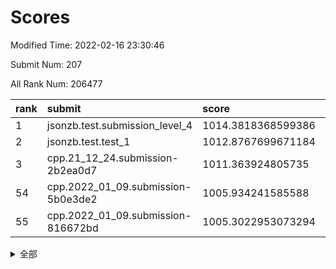 # Scores

Modified Time: 2022-02-16 23:30:46

Submit Num: 207

All Rank Num: 206477

| rank |               submit               |       score        |       sigma        | pk_num |
| :--- | :--------------------------------- | :----------------- | :----------------- | :----- |
| 1    | jsonzb.test.submission_level_4     | 1014.3818368599386 | 0.8375906639644075 | 3988   |
| 2    | jsonzb.test.test_1                 | 1012.8767699671184 | 0.8263385277047987 | 3991   |
| 3    | cpp.21_12_24.submission-2b2ea0d7   | 1011.363924805735  | 0.7773230183387756 | 3987   |
| 54   | cpp.2022_01_09.submission-5b0e3de2 | 1005.934241585588  | 0.740364628092168  | 3990   |
| 55   | cpp.2022_01_09.submission-816672bd | 1005.3022953073294 | 0.7206843305299018 | 3992   |


<details>
<summary>全部</summary>

| rank |                 submit                 |       score        |       sigma        | pk_num |
| :--- | :------------------------------------- | :----------------- | :----------------- | :----- |
| 1    | jsonzb.test.submission_level_4         | 1014.3818368599386 | 0.8375906639644075 | 3988   |
| 2    | jsonzb.test.test_1                     | 1012.8767699671184 | 0.8263385277047987 | 3991   |
| 3    | cpp.21_12_24.submission-2b2ea0d7       | 1011.363924805735  | 0.7773230183387756 | 3987   |
| 4    | gobigger.level_3.submission_level_3_49 | 1011.2459252874132 | 0.7742909823875158 | 3989   |
| 5    | gobigger.level_3.submission_level_3_19 | 1011.0189916032679 | 0.7706275731697559 | 3990   |
| 6    | gobigger.level_3.submission_level_3_8  | 1010.9267706812799 | 0.7897634636404306 | 3993   |
| 7    | gobigger.level_3.submission_level_3_45 | 1010.881857329848  | 0.7942584619458002 | 3989   |
| 8    | gobigger.level_3.submission_level_3_28 | 1010.8720544301079 | 0.7670677099406025 | 3986   |
| 9    | gobigger.level_3.submission_level_3_13 | 1010.8022622501378 | 0.7546779012602555 | 3989   |
| 10   | gobigger.level_3.submission_level_3_18 | 1010.6892757776537 | 0.767668659539532  | 3991   |
| 11   | gobigger.level_3.submission_level_3_21 | 1010.5224245548518 | 0.7420850801066727 | 3995   |
| 12   | gobigger.level_3.submission_level_3_46 | 1010.4721691033335 | 0.7827030710541537 | 3986   |
| 13   | gobigger.level_3.submission_level_3_16 | 1010.4697707621873 | 0.7649602466368302 | 3987   |
| 14   | gobigger.level_3.submission_level_3_42 | 1010.4119026421048 | 0.7503532402937753 | 3992   |
| 15   | gobigger.level_3.submission_level_3_20 | 1010.3379927232921 | 0.7565222916928043 | 3991   |
| 16   | gobigger.level_3.submission_level_3_34 | 1010.3311629539435 | 0.7633214790448215 | 3988   |
| 17   | gobigger.level_3.submission_level_3_40 | 1010.2959193542238 | 0.785705545216517  | 3993   |
| 18   | gobigger.level_3.submission_level_3_23 | 1010.2828104171844 | 0.7720570615317555 | 3991   |
| 19   | gobigger.level_3.submission_level_3_10 | 1010.2563707195947 | 0.7518717311215256 | 3990   |
| 20   | gobigger.level_3.submission_level_3_14 | 1010.2256541387706 | 0.7449204494634697 | 3995   |
| 21   | gobigger.level_3.submission_level_3_3  | 1010.1626816655861 | 0.762490522326221  | 3987   |
| 22   | gobigger.level_3.submission_level_3_43 | 1010.1301453363205 | 0.7609794905707841 | 3986   |
| 23   | gobigger.level_3.submission_level_3_15 | 1010.0263461986965 | 0.7598362041938156 | 3994   |
| 24   | gobigger.level_3.submission_level_3_30 | 1009.9911162847353 | 0.7381912297872486 | 3989   |
| 25   | gobigger.level_3.submission_level_3_26 | 1009.9215977893803 | 0.7712349957060012 | 3988   |
| 26   | gobigger.level_3.submission_level_3_29 | 1009.903338760886  | 0.7552145635509896 | 3989   |
| 27   | gobigger.level_3.submission_level_3_38 | 1009.8992849665757 | 0.7571432648302137 | 3987   |
| 28   | gobigger.level_3.submission_level_3_35 | 1009.8479463482435 | 0.7387035125043077 | 3991   |
| 29   | gobigger.level_3.submission_level_3_32 | 1009.8470877444661 | 0.7670064888227538 | 3990   |
| 30   | gobigger.level_3.submission_level_3_33 | 1009.8253438817777 | 0.7376178160247623 | 3987   |
| 31   | gobigger.level_3.submission_level_3_4  | 1009.7852658129578 | 0.7557250472604501 | 3995   |
| 32   | gobigger.level_3.submission_level_3_0  | 1009.7586828694523 | 0.7697133773804486 | 3993   |
| 33   | gobigger.level_3.submission_level_3_5  | 1009.6211673775213 | 0.7588381517718115 | 3997   |
| 34   | gobigger.level_3.submission_level_3_17 | 1009.6016935461827 | 0.7626430113801831 | 3993   |
| 35   | gobigger.level_3.submission_level_3_9  | 1009.4975528926985 | 0.7478314905115198 | 3990   |
| 36   | gobigger.level_3.submission_level_3_41 | 1009.4894335778525 | 0.7673349512697863 | 3995   |
| 37   | gobigger.level_3.submission_level_3_22 | 1009.4438700335792 | 0.7707917060279778 | 3992   |
| 38   | gobigger.level_3.submission_level_3_24 | 1009.404374890932  | 0.7866734524211018 | 3988   |
| 39   | gobigger.level_3.submission_level_3_48 | 1009.2297721307071 | 0.7658610944285804 | 3986   |
| 40   | gobigger.level_3.submission_level_3_2  | 1009.1992418390838 | 0.7435870427728675 | 3994   |
| 41   | gobigger.level_3.submission_level_3_1  | 1009.166875449091  | 0.7401701640375243 | 3994   |
| 42   | gobigger.level_3.submission_level_3_44 | 1009.162694346592  | 0.7397953603349995 | 3987   |
| 43   | gobigger.level_3.submission_level_3_25 | 1009.1551099477075 | 0.7536983054582996 | 3992   |
| 44   | gobigger.level_3.submission_level_3_6  | 1009.1232005670782 | 0.7480558695577944 | 3988   |
| 45   | gobigger.level_3.submission_level_3_31 | 1009.0182725750018 | 0.7545876906969243 | 3987   |
| 46   | gobigger.level_3.submission_level_3_11 | 1008.9198642684137 | 0.7359464674078645 | 3986   |
| 47   | gobigger.level_3.submission_level_3_7  | 1008.899695270521  | 0.7561105551474555 | 3991   |
| 48   | gobigger.level_3.submission_level_3_47 | 1008.8250074332904 | 0.7235413131256889 | 3986   |
| 49   | gobigger.level_3.submission_level_3_27 | 1008.7405162118765 | 0.767250869706048  | 3986   |
| 50   | gobigger.level_3.submission_level_3_37 | 1008.6943798605826 | 0.7401495902821963 | 3990   |
| 51   | gobigger.level_3.submission_level_3_36 | 1008.6502646809057 | 0.7430767725368937 | 3984   |
| 52   | gobigger.level_3.submission_level_3_39 | 1008.3611465028803 | 0.7583164100168482 | 3994   |
| 53   | gobigger.level_3.submission_level_3_12 | 1007.5854794133577 | 0.7444066755072196 | 3985   |
| 54   | cpp.2022_01_09.submission-5b0e3de2     | 1005.934241585588  | 0.740364628092168  | 3990   |
| 55   | cpp.2022_01_09.submission-816672bd     | 1005.3022953073294 | 0.7206843305299018 | 3992   |
| 56   | gobigger.level_1.submission_level_1_20 | 1004.9867730925591 | 0.740636079845257  | 3993   |
| 57   | gobigger.level_1.submission_level_1_37 | 1004.5610354631153 | 0.7151838162113487 | 3985   |
| 58   | gobigger.level_1.submission_level_1_47 | 1004.1407010841784 | 0.7122198805040779 | 3993   |
| 59   | gobigger.level_1.submission_level_1_38 | 1004.1210265369775 | 0.7106065906611545 | 3990   |
| 60   | gobigger.level_1.submission_level_1_12 | 1004.1099229917502 | 0.7160042576174396 | 3988   |
| 61   | gobigger.level_1.submission_level_1_27 | 1004.0473174048982 | 0.7116155775936326 | 3987   |
| 62   | gobigger.level_1.submission_level_1_32 | 1003.9976435403205 | 0.7164878578727663 | 3993   |
| 63   | gobigger.level_1.submission_level_1_13 | 1003.9877994004485 | 0.7158836614816676 | 3985   |
| 64   | gobigger.level_1.submission_level_1_45 | 1003.9685171500307 | 0.7123926529684439 | 3992   |
| 65   | gobigger.level_1.submission_level_1_24 | 1003.9070123640734 | 0.7174218376109556 | 3994   |
| 66   | gobigger.level_1.submission_level_1_30 | 1003.8798177347968 | 0.7164940683936233 | 3987   |
| 67   | gobigger.level_1.submission_level_1_5  | 1003.7842761312461 | 0.7387506133544623 | 3987   |
| 68   | gobigger.level_1.submission_level_1_35 | 1003.7453598580122 | 0.7215520808916799 | 3989   |
| 69   | gobigger.level_1.submission_level_1_15 | 1003.7151531134296 | 0.7219281437860403 | 3991   |
| 70   | gobigger.level_1.submission_level_1_10 | 1003.6098056694078 | 0.7142279389714529 | 3989   |
| 71   | gobigger.level_1.submission_level_1_49 | 1003.5812413969294 | 0.7018440711532756 | 3988   |
| 72   | gobigger.level_1.submission_level_1_1  | 1003.554368219267  | 0.7207527706767259 | 3985   |
| 73   | gobigger.level_1.submission_level_1_46 | 1003.5224113093668 | 0.7164377900458173 | 3989   |
| 74   | gobigger.level_1.submission_level_1_39 | 1003.5094592417657 | 0.7208869762168962 | 3992   |
| 75   | gobigger.level_1.submission_level_1_29 | 1003.5055786705408 | 0.7067044761076167 | 3989   |
| 76   | gobigger.level_1.submission_level_1_17 | 1003.3854032322424 | 0.7108151297544942 | 3988   |
| 77   | gobigger.level_1.submission_level_1_26 | 1003.3256109930919 | 0.7240048973070184 | 3992   |
| 78   | gobigger.level_1.submission_level_1_43 | 1003.2661480317829 | 0.7092242230721848 | 3988   |
| 79   | gobigger.level_1.submission_level_1_9  | 1003.2622386049337 | 0.7194458383699528 | 3985   |
| 80   | gobigger.level_1.submission_level_1_6  | 1003.2519589627805 | 0.7160984834403968 | 3993   |
| 81   | gobigger.level_1.submission_level_1_44 | 1003.2380077511727 | 0.7113567500893002 | 3987   |
| 82   | gobigger.level_1.submission_level_1_14 | 1003.2016024723292 | 0.726192508514828  | 3981   |
| 83   | gobigger.level_1.submission_level_1_48 | 1003.1949244923426 | 0.7168694110279902 | 3989   |
| 84   | gobigger.level_1.submission_level_1_40 | 1003.12485449007   | 0.7221966478133927 | 3994   |
| 85   | gobigger.level_1.submission_level_1_36 | 1003.0572130784097 | 0.7124329276776034 | 3991   |
| 86   | gobigger.level_1.submission_level_1_4  | 1002.9768911284565 | 0.7128128378930404 | 3988   |
| 87   | gobigger.level_1.submission_level_1_11 | 1002.9607641817196 | 0.7172375820987418 | 3990   |
| 88   | gobigger.level_1.submission_level_1_42 | 1002.9585179122831 | 0.7114968045073583 | 3987   |
| 89   | gobigger.level_1.submission_level_1_34 | 1002.9525589462564 | 0.7153895943832607 | 3989   |
| 90   | gobigger.level_1.submission_level_1_23 | 1002.8742481479189 | 0.710857751447945  | 3989   |
| 91   | gobigger.level_1.submission_level_1_16 | 1002.8719682795459 | 0.7192071627176407 | 3993   |
| 92   | gobigger.level_1.submission_level_1_18 | 1002.832796794308  | 0.6982163228622502 | 3983   |
| 93   | gobigger.level_1.submission_level_1_8  | 1002.8283189982035 | 0.7184721206674558 | 3986   |
| 94   | gobigger.level_1.submission_level_1_19 | 1002.7928308889599 | 0.711420570363786  | 3987   |
| 95   | gobigger.level_1.submission_level_1_0  | 1002.7799059742035 | 0.7062654050084629 | 3993   |
| 96   | gobigger.level_1.submission_level_1_31 | 1002.683466934926  | 0.6993879339958354 | 3987   |
| 97   | gobigger.level_1.submission_level_1_21 | 1002.5446533793837 | 0.705908335796713  | 3990   |
| 98   | gobigger.level_1.submission_level_1_22 | 1002.5426471620577 | 0.7166640550479547 | 3988   |
| 99   | gobigger.level_1.submission_level_1_7  | 1002.5388507014699 | 0.7171857023811476 | 3992   |
| 100  | gobigger.level_1.submission_level_1_33 | 1002.377192088154  | 0.7085994042613809 | 3992   |
| 101  | gobigger.level_1.submission_level_1_28 | 1002.344574474483  | 0.7181852288281757 | 3994   |
| 102  | gobigger.level_1.submission_level_1_25 | 1002.1071297512738 | 0.6997202905510445 | 3991   |
| 103  | gobigger.level_1.submission_level_1_2  | 1001.8332626498808 | 0.7174515768745738 | 3990   |
| 104  | gobigger.level_1.submission_level_1_3  | 1001.5526274568672 | 0.7188595870851548 | 3988   |
| 105  | gobigger.level_1.submission_level_1_41 | 1001.5282757805891 | 0.7210630967228767 | 3984   |
| 106  | gobigger.random.submission_random_16   | 997.1744935116039  | 0.7163128971479047 | 3991   |
| 107  | gobigger.random.submission_random_32   | 997.0911809071468  | 0.7073013311399469 | 3992   |
| 108  | gobigger.random.submission_random_22   | 997.089067371663   | 0.7060628910970668 | 3988   |
| 109  | gobigger.random.submission_random_44   | 997.0820161183516  | 0.7044575371330896 | 3987   |
| 110  | gobigger.random.submission_random_46   | 996.9495801720213  | 0.7054534716697323 | 3989   |
| 111  | gobigger.random.submission_random_39   | 996.7672656955035  | 0.6911506064326396 | 3989   |
| 112  | gobigger.random.submission_random_49   | 996.7066389198277  | 0.7060699203829459 | 3989   |
| 113  | gobigger.random.submission_random_28   | 996.6022279853298  | 0.7140413045230372 | 3989   |
| 114  | gobigger.random.submission_random_11   | 996.5725437920817  | 0.7087841775607368 | 3990   |
| 115  | gobigger.random.submission_random_5    | 996.4975471782851  | 0.7147152298952443 | 3993   |
| 116  | gobigger.random.submission_random_31   | 996.4916837726535  | 0.7003690291516879 | 3995   |
| 117  | gobigger.random.submission_random_38   | 996.4518635849162  | 0.7061187299807209 | 3993   |
| 118  | gobigger.random.submission_random_12   | 996.4156179134274  | 0.7072592887800412 | 3991   |
| 119  | gobigger.random.submission_random_25   | 996.3302529727171  | 0.7052446094277686 | 3993   |
| 120  | gobigger.random.submission_random_17   | 996.30718576816    | 0.7193436491636902 | 3988   |
| 121  | gobigger.random.submission_random_8    | 996.2907463812063  | 0.6960796296458253 | 3991   |
| 122  | gobigger.random.submission_random_3    | 996.2683467484716  | 0.7099845940805316 | 3990   |
| 123  | gobigger.random.submission_random_2    | 996.2574288030945  | 0.7145701497618733 | 3988   |
| 124  | gobigger.random.submission_random_20   | 996.239702105731   | 0.7037250427829942 | 3992   |
| 125  | gobigger.random.submission_random_33   | 996.1921351319363  | 0.7015525454572367 | 3986   |
| 126  | gobigger.random.submission_random_35   | 996.1092560594159  | 0.7125768965120399 | 3991   |
| 127  | gobigger.random.submission_random_37   | 996.0456223397603  | 0.7137594478691875 | 3994   |
| 128  | gobigger.random.submission_random_41   | 996.0426477125116  | 0.7227735771392966 | 3987   |
| 129  | gobigger.random.submission_random_1    | 996.0295501130569  | 0.7044507786518054 | 3986   |
| 130  | gobigger.random.submission_random_29   | 995.9349669088748  | 0.707908895181494  | 3995   |
| 131  | gobigger.random.submission_random_26   | 995.9276098208794  | 0.7091368507859424 | 3984   |
| 132  | gobigger.random.submission_random_43   | 995.9256334127549  | 0.6962527763591269 | 3989   |
| 133  | gobigger.random.submission_random_10   | 995.8914547815638  | 0.7147336504347234 | 3991   |
| 134  | gobigger.random.submission_random_15   | 995.8742960833592  | 0.7230547024084965 | 3994   |
| 135  | gobigger.random.submission_random_36   | 995.8242419085104  | 0.708162763168225  | 3990   |
| 136  | gobigger.random.submission_random_40   | 995.8075469040809  | 0.7208559699130608 | 3986   |
| 137  | gobigger.random.submission_random_45   | 995.7544634400364  | 0.6972553338685749 | 3989   |
| 138  | gobigger.random.submission_random_9    | 995.7497052263506  | 0.6987480323383576 | 3987   |
| 139  | gobigger.random.submission_random_47   | 995.7399454018403  | 0.7041214970408397 | 3990   |
| 140  | gobigger.random.submission_random_48   | 995.6039750007849  | 0.7228413742215823 | 3989   |
| 141  | gobigger.random.submission_random_0    | 995.5942401117553  | 0.7097590176555308 | 3991   |
| 142  | gobigger.random.submission_random_42   | 995.5872419341878  | 0.706257042947205  | 3991   |
| 143  | gobigger.random.submission_random_34   | 995.5119584041505  | 0.7137343054015067 | 3988   |
| 144  | gobigger.random.submission_random_30   | 995.4857582286992  | 0.7162850733479446 | 3987   |
| 145  | gobigger.random.submission_random_14   | 995.4339353962405  | 0.7267362623860011 | 3988   |
| 146  | gobigger.random.submission_random_23   | 995.410824198063   | 0.730068021194259  | 3992   |
| 147  | gobigger.random.submission_random_4    | 995.3803113134728  | 0.7089600547042079 | 3992   |
| 148  | gobigger.random.submission_random_13   | 995.3039085142019  | 0.7102447160349802 | 3986   |
| 149  | gobigger.random.submission_random_7    | 995.2187260129419  | 0.7254971617084742 | 3990   |
| 150  | gobigger.random.submission_random_21   | 995.1945957630878  | 0.7083203843291692 | 3993   |
| 151  | gobigger.random.submission_random_19   | 995.0974626531994  | 0.7075315380626256 | 3985   |
| 152  | gobigger.random.submission_random_18   | 995.0549073050962  | 0.7180147329449944 | 3986   |
| 153  | gobigger.random.submission_random_24   | 995.0100071348699  | 0.7091002685925973 | 3988   |
| 154  | gobigger.level_2.submission_level_2_45 | 994.8883298310609  | 0.7242277540943212 | 3987   |
| 155  | gobigger.random.submission_random_6    | 994.8455081542645  | 0.7258243240819148 | 3992   |
| 156  | gobigger.random.submission_random_27   | 994.6140208875248  | 0.738286733056846  | 3993   |
| 157  | gobigger.level_2.submission_level_2_21 | 994.2127868121421  | 0.7402046867082142 | 3992   |
| 158  | gobigger.level_2.submission_level_2_4  | 993.9089258268044  | 0.7327709249337072 | 3987   |
| 159  | gobigger.level_2.submission_level_2_5  | 993.8922565802529  | 0.7282417053835812 | 3988   |
| 160  | gobigger.level_2.submission_level_2_33 | 993.5487734720126  | 0.7416529538766417 | 3984   |
| 161  | gobigger.level_2.submission_level_2_13 | 993.3735840648516  | 0.7636375816602018 | 3986   |
| 162  | gobigger.level_2.submission_level_2_10 | 993.3591435401465  | 0.7339570585852401 | 3992   |
| 163  | gobigger.level_2.submission_level_2_18 | 993.2312629465035  | 0.7327437485098531 | 3989   |
| 164  | gobigger.level_2.submission_level_2_49 | 993.074887738282   | 0.7454935679407687 | 3992   |
| 165  | gobigger.level_2.submission_level_2_27 | 992.9333138025951  | 0.7294002491731851 | 3993   |
| 166  | gobigger.level_2.submission_level_2_20 | 992.8413868807388  | 0.757866218654365  | 3988   |
| 167  | gobigger.level_2.submission_level_2_25 | 992.774597517964   | 0.7426339415229516 | 3994   |
| 168  | gobigger.level_2.submission_level_2_38 | 992.7681788987009  | 0.7573782720373458 | 3993   |
| 169  | gobigger.level_2.submission_level_2_36 | 992.607459119595   | 0.729738558477845  | 3994   |
| 170  | gobigger.level_2.submission_level_2_40 | 992.5979044425472  | 0.738123520445601  | 3990   |
| 171  | gobigger.level_2.submission_level_2_28 | 992.5313825666411  | 0.7213446479572151 | 3990   |
| 172  | gobigger.level_2.submission_level_2_32 | 992.5102531490753  | 0.7582861813236821 | 3990   |
| 173  | gobigger.level_2.submission_level_2_1  | 992.4867425379492  | 0.7353171189111775 | 3991   |
| 174  | gobigger.level_2.submission_level_2_17 | 992.4671975207951  | 0.7436207133765048 | 3993   |
| 175  | gobigger.level_2.submission_level_2_47 | 992.4623036923678  | 0.7399492123746386 | 3987   |
| 176  | gobigger.level_2.submission_level_2_44 | 992.4458221430469  | 0.7507680888506486 | 3994   |
| 177  | gobigger.level_2.submission_level_2_12 | 992.4361722718209  | 0.7553923913874404 | 3988   |
| 178  | gobigger.level_2.submission_level_2_22 | 992.408387354205   | 0.7429690764689789 | 3992   |
| 179  | gobigger.level_2.submission_level_2_41 | 992.3044428944103  | 0.7338899106284705 | 3985   |
| 180  | gobigger.level_2.submission_level_2_9  | 992.2999246062066  | 0.7422496213774202 | 3991   |
| 181  | gobigger.level_2.submission_level_2_23 | 992.2631408297287  | 0.7338415206006227 | 3998   |
| 182  | gobigger.level_2.submission_level_2_39 | 992.2552917561103  | 0.7328980300250678 | 3993   |
| 183  | gobigger.level_2.submission_level_2_29 | 992.2453808270966  | 0.7317548204984745 | 3990   |
| 184  | gobigger.level_2.submission_level_2_14 | 992.1701138696951  | 0.7296318413749421 | 3994   |
| 185  | gobigger.level_2.submission_level_2_7  | 992.1597311591722  | 0.7330895404991934 | 3994   |
| 186  | gobigger.level_2.submission_level_2_48 | 992.1540618765533  | 0.7323408268003182 | 3992   |
| 187  | gobigger.level_2.submission_level_2_15 | 992.0236692722891  | 0.7496942318092576 | 3988   |
| 188  | gobigger.level_2.submission_level_2_6  | 991.9994967315935  | 0.7566785813989322 | 3994   |
| 189  | gobigger.level_2.submission_level_2_31 | 991.9370484578492  | 0.7546913246976662 | 3996   |
| 190  | gobigger.level_2.submission_level_2_8  | 991.9148576791457  | 0.7717030442208832 | 3984   |
| 191  | gobigger.level_2.submission_level_2_11 | 991.8400174026193  | 0.7378863156222182 | 3996   |
| 192  | gobigger.level_2.submission_level_2_16 | 991.8227341274818  | 0.7369324035244653 | 3989   |
| 193  | gobigger.level_2.submission_level_2_42 | 991.8029472095525  | 0.7454539280783206 | 3992   |
| 194  | gobigger.level_2.submission_level_2_2  | 991.5958827029922  | 0.7412168839401776 | 3991   |
| 195  | gobigger.level_2.submission_level_2_34 | 991.5427040975512  | 0.7335977781526284 | 3989   |
| 196  | gobigger.level_2.submission_level_2_35 | 991.3687028915117  | 0.7626567486771506 | 3991   |
| 197  | gobigger.level_2.submission_level_2_30 | 991.3446581761782  | 0.7584182955974031 | 3989   |
| 198  | gobigger.level_2.submission_level_2_19 | 991.2813107409298  | 0.7402075215228818 | 3994   |
| 199  | gobigger.level_2.submission_level_2_37 | 991.250384144408   | 0.7527178436069694 | 3987   |
| 200  | gobigger.level_2.submission_level_2_43 | 991.1750086734991  | 0.758276897182484  | 3989   |
| 201  | gobigger.level_2.submission_level_2_24 | 990.9822289167852  | 0.7501255427228523 | 3997   |
| 202  | gobigger.level_2.submission_level_2_0  | 990.7063908642368  | 0.7396741445482001 | 3994   |
| 203  | gobigger.level_2.submission_level_2_3  | 990.3837083013058  | 0.7479538753932764 | 3988   |
| 204  | gobigger.level_2.submission_level_2_46 | 990.139660605753   | 0.7474813793221078 | 3988   |
| 205  | gobigger.level_2.submission_level_2_26 | 989.5852815250025  | 0.7816511513121471 | 3992   |
| 206  | gobigger.none.submission_none_1        | 978.6626706030097  | 1.2120151313199847 | 3997   |
| 207  | gobigger.none.submission_none_0        | 975.9512813034966  | 1.3994857823582232 | 3988   |

</details>